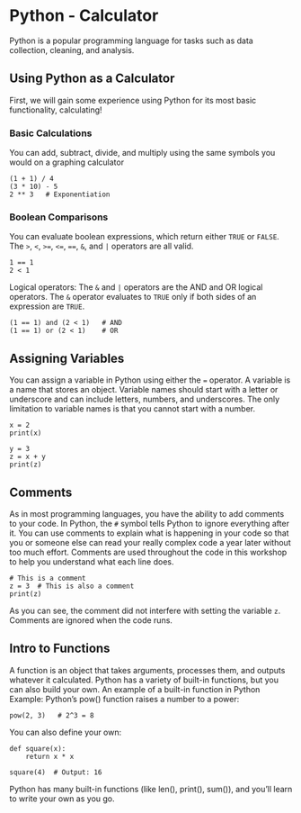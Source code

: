 # Python - Calculator

Python is a popular programming language for tasks such as data collection, cleaning, and analysis.



## Using Python as a Calculator

First, we will gain some experience using Python for its most basic functionality, calculating!

### Basic Calculations

You can add, subtract, divide, and multiply using the same symbols you would on a graphing calculator

```
(1 + 1) / 4
(3 * 10) - 5
2 ** 3   # Exponentiation
```

### Boolean Comparisons

You can evaluate boolean expressions, which return either `TRUE` or `FALSE`. The `>`, `<`, `>=`, `<=`, `==`, `&`, and `|` operators are all valid.

```
1 == 1
2 < 1
```
Logical operators: The `&` and `|` operators are the AND and OR logical operators. The `&` operator evaluates to `TRUE` only if both sides of an expression are `TRUE`.

```
(1 == 1) and (2 < 1)   # AND
(1 == 1) or (2 < 1)    # OR
```

## Assigning Variables

You can assign a variable in Python using either the  `=` operator. A variable is a name that stores an object. Variable names should start with a letter or underscore and can include letters, numbers, and underscores. The only limitation to variable names is that you cannot start with a number. 

``` 
x = 2
print(x)

y = 3
z = x + y
print(z)

```

## Comments

As in most programming languages, you have the ability to add comments to your code. In Python, the `#` symbol tells Python to ignore everything after it. You can use comments to explain what is happening in your code so that you or someone else can read your really complex code a year later without too much effort. Comments are used throughout the code in this workshop to help you understand what each line does.

```
# This is a comment
z = 3  # This is also a comment
print(z)

```

As you can see, the comment did not interfere with setting the variable `z`. Comments are ignored when the code runs.

## Intro to Functions

A function is an object that takes arguments, processes them, and outputs whatever it calculated. Python has a variety of built-in functions, but you can also build your own.  An example of a built-in function in Python Example: Python’s pow() function raises a number to a power:

```
pow(2, 3)   # 2^3 = 8

```

You can also define your own:
```
def square(x):
    return x * x

square(4)  # Output: 16
```
Python has many built-in functions (like len(), print(), sum()), and you’ll learn to write your own as you go.

